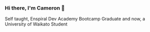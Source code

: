 ### Hi there, I'm Cameron 👋 
Self taught, Enspiral Dev Academy Bootcamp Graduate and now, a University of Waikato Student


<!--
**Nepcam/Nepcam** is a ✨ _special_ ✨ repository because its `README.md` (this file) appears on your GitHub profile.

Here are some ideas to get you started:

- 🔭 I’m currently working on learning C# through Unity
- 🌱 I’m currently learning C# through Unity
- 👯 I’m looking to collaborate on ...
- 🤔 I’m looking for help with ...
- 💬 Ask me about ...
- 📫 How to reach me: ...
- 😄 Pronouns: ...
- ⚡ Fun fact: ...
-->
